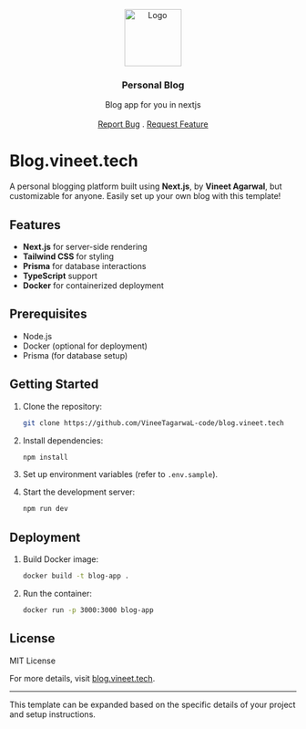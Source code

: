 <p align="center">
  <a href="https://github.com/ShivaBhattacharjee/Muxik">
    <img src="https://github.com/user-attachments/assets/32b8cc5f-f4b5-4a9b-a665-a58ccaff64d8" alt="Logo" width="100px" >
  </a>
<br/>
  <h3 align="center">Personal Blog</h3>
  <p align="center" >
    Blog app for you in nextjs
    <br/>
    <br/>
    <a href="https://github.com/vineetagarwal-code/blog.vineet.tech/issues">Report Bug</a>
    .
    <a href="https://github.com/vineetagarwal-code/blog.vineet.tech/issues">Request Feature</a>
  </p>
</p>


# Blog.vineet.tech

A personal blogging platform built using **Next.js**, by **Vineet Agarwal**, but customizable for anyone. Easily set up your own blog with this template!

## Features
- **Next.js** for server-side rendering
- **Tailwind CSS** for styling
- **Prisma** for database interactions
- **TypeScript** support
- **Docker** for containerized deployment

## Prerequisites
- Node.js
- Docker (optional for deployment)
- Prisma (for database setup)

## Getting Started
1. Clone the repository:
   ```bash
   git clone https://github.com/VineeTagarwaL-code/blog.vineet.tech
   ```
2. Install dependencies:
   ```bash
   npm install
   ```
3. Set up environment variables (refer to `.env.sample`).

4. Start the development server:
   ```bash
   npm run dev
   ```

## Deployment
1. Build Docker image:
   ```bash
   docker build -t blog-app .
   ```
2. Run the container:
   ```bash
   docker run -p 3000:3000 blog-app
   ```

## License
MIT License

For more details, visit [blog.vineet.tech](https://github.com/VineeTagarwaL-code/blog.vineet.tech).

--- 

This template can be expanded based on the specific details of your project and setup instructions.
